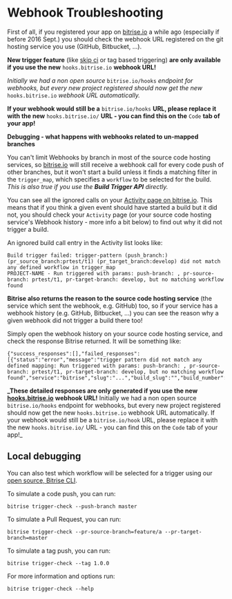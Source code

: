 # Webhook Troubleshooting

First of all, if you registered your app on [bitrise.io](https://www.bitrise.io) a while ago \(especially if before 2016 Sept.\) you should check the webhook URL registered on the git hosting service you use \(GitHub, Bitbucket, ...\).

**New trigger feature** \(like [skip ci](https://bitrise-io.github.io/devcenter/tips-and-tricks/skip-a-build/) or tag based triggering\) **are only available if you use the new** `hooks.bitrise.io` **webhook URL!**

_Initially we had a non open source_ `bitrise.io/hooks` _endpoint for webhooks, but every new project registered should now get the new_ `hooks.bitrise.io` _webhook URL automatically._

**If your webhook would still be a** `bitrise.io/hooks` **URL, please replace it with the new** `hooks.bitrise.io/` **URL - you can find this on the** `Code` **tab of your app!**

**Debugging - what happens with webhooks related to un-mapped branches**

You can't limit Webhooks by branch in most of the source code hosting services, so [bitrise.io](https://www.bitrise.io) will still receive a webhook call for every code push of other branches, but it won't start a build unless it finds a matching filter in the `trigger_map`, which specifies a `workflow` to be selected for the build. _This is also true if you use the **Build Trigger API** directly._

You can see all the ignored calls on your [Activity page on bitrise.io](http://www.bitrise.io/activity). This means that if you think a given event should have started a build but it did not, you should check your `Activity` page \(or your source code hosting service's Webhook history - more info a bit below\) to find out why it did not trigger a build.

An ignored build call entry in the Activity list looks like:

```text
Build trigger failed: trigger-pattern (push_branch:) (pr_source_branch:prtest/t1) (pr_target_branch:develop) did not match any defined workflow in trigger_map
PROJECT-NAME - Run triggered with params: push-branch: , pr-source-branch: prtest/t1, pr-target-branch: develop, but no matching workflow found
```

**Bitrise also returns the reason to the source code hosting service** \(the service which sent the webhook, e.g. GitHub\) too, so if your service has a webhook history \(e.g. GitHub, Bitbucket, ...\) you can see the reason why a given webhook did not trigger a build there too!

Simply open the webhook history on your source code hosting service, and check the response Bitrise returned. It will be something like:

```text
{"success_responses":[],"failed_responses":[{"status":"error","message":"trigger pattern did not match any defined mapping: Run triggered with params: push-branch: , pr-source-branch: prtest/t1, pr-target-branch: develop, but no matching workflow found","service":"bitrise","slug":"...","build_slug":"","build_number":0,"build_url":"","triggered_workflow":""}]}
```

**\_These detailed responses are only generated if you use the new** [**hooks.bitrise.io**](https://hooks.bitrise.io) **webhook URL!** Initially we had a non open source `bitrise.io/hooks` endpoint for webhooks, but every new project registered should now get the new `hooks.bitrise.io` webhook URL automatically. If your webhook would still be a `bitrise.io/hook` URL, please replace it with the new `hooks.bitrise.io/` URL - you can find this on the `Code` tab of your app!\_

## Local debugging

You can also test which workflow will be selected for a trigger using our [open source, Bitrise CLI](https://www.bitrise.io/cli).

To simulate a code push, you can run:

```text
bitrise trigger-check --push-branch master
```

To simulate a Pull Request, you can run:

```text
bitrise trigger-check --pr-source-branch=feature/a --pr-target-branch=master
```

To simulate a tag push, you can run:

```text
bitrise trigger-check --tag 1.0.0
```

For more information and options run:

```text
bitrise trigger-check --help
```

